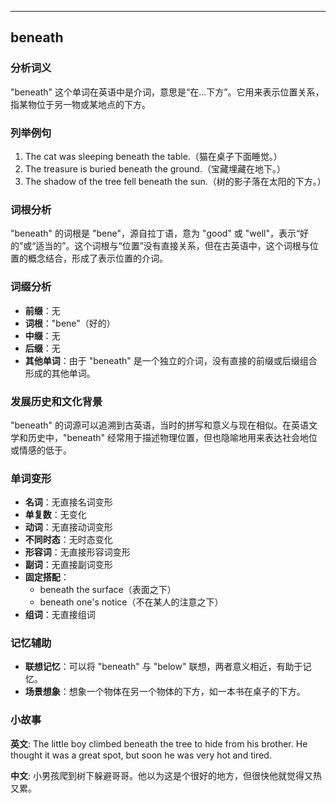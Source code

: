 
---------------
## beneath
### 分析词义
"beneath" 这个单词在英语中是介词，意思是“在...下方”。它用来表示位置关系，指某物位于另一物或某地点的下方。

### 列举例句
1. The cat was sleeping beneath the table.（猫在桌子下面睡觉。）
2. The treasure is buried beneath the ground.（宝藏埋藏在地下。）
3. The shadow of the tree fell beneath the sun.（树的影子落在太阳的下方。）

### 词根分析
"beneath" 的词根是 "bene"，源自拉丁语，意为 "good" 或 "well"，表示“好的”或“适当的”。这个词根与“位置”没有直接关系，但在古英语中，这个词根与位置的概念结合，形成了表示位置的介词。

### 词缀分析
- **前缀**：无
- **词根**："bene"（好的）
- **中缀**：无
- **后缀**：无
- **其他单词**：由于 "beneath" 是一个独立的介词，没有直接的前缀或后缀组合形成的其他单词。

### 发展历史和文化背景
"beneath" 的词源可以追溯到古英语，当时的拼写和意义与现在相似。在英语文学和历史中，"beneath" 经常用于描述物理位置，但也隐喻地用来表达社会地位或情感的低于。

### 单词变形
- **名词**：无直接名词变形
- **单复数**：无变化
- **动词**：无直接动词变形
- **不同时态**：无时态变化
- **形容词**：无直接形容词变形
- **副词**：无直接副词变形
- **固定搭配**：
  - beneath the surface（表面之下）
  - beneath one's notice（不在某人的注意之下）
- **组词**：无直接组词

### 记忆辅助
- **联想记忆**：可以将 "beneath" 与 "below" 联想，两者意义相近，有助于记忆。
- **场景想象**：想象一个物体在另一个物体的下方，如一本书在桌子的下方。

### 小故事
**英文**:
The little boy climbed beneath the tree to hide from his brother. He thought it was a great spot, but soon he was very hot and tired.

**中文**:
小男孩爬到树下躲避哥哥。他以为这是个很好的地方，但很快他就觉得又热又累。

